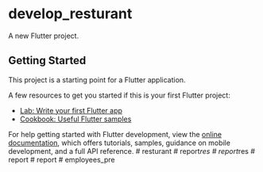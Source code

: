 # develop_resturant

A new Flutter project.

## Getting Started

This project is a starting point for a Flutter application.

A few resources to get you started if this is your first Flutter project:

- [Lab: Write your first Flutter app](https://docs.flutter.dev/get-started/codelab)
- [Cookbook: Useful Flutter samples](https://docs.flutter.dev/cookbook)

For help getting started with Flutter development, view the
[online documentation](https://docs.flutter.dev/), which offers tutorials,
samples, guidance on mobile development, and a full API reference.
#   r e s t u r a n t  
 #   r e p o r t _ r e s  
 #   r e p o r t _ r e s  
 #   r e p o r t  
 #   r e p o r t  
 #   e m p l o y e e s _ p r e  
 